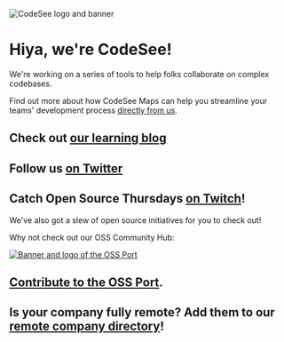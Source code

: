 ![CodeSee logo and banner](https://user-images.githubusercontent.com/656318/143894961-75a1827a-852f-4e3f-8076-5b20678d42ca.png)

# Hiya, we're CodeSee!

We're working on a series of tools to help folks collaborate on complex codebases.

Find out more about how CodeSee Maps can help you streamline your teams' development process [directly from us](https://codesee.io).

## Check out [our learning blog](https://learn.codesee.io)
## Follow us [on Twitter](https://twitter.com/codeseeio)
## Catch Open Source Thursdays [on Twitch](https://twitter.com/codeseeio)!

We've also got a slew of open source initiatives for you to check out! 

Why not check out our OSS Community Hub:

[![Banner and logo of the OSS Port](https://user-images.githubusercontent.com/656318/143900901-d4494b43-920e-4af5-8e97-c8d0da8e7a1d.png)](https://oss-port.com)

## [Contribute to the OSS Port](https://github.com/codesee-io/oss-port).

## Is your company fully remote? Add them to our [remote company directory](https://github.com/Codesee-io/remote-companies)!
